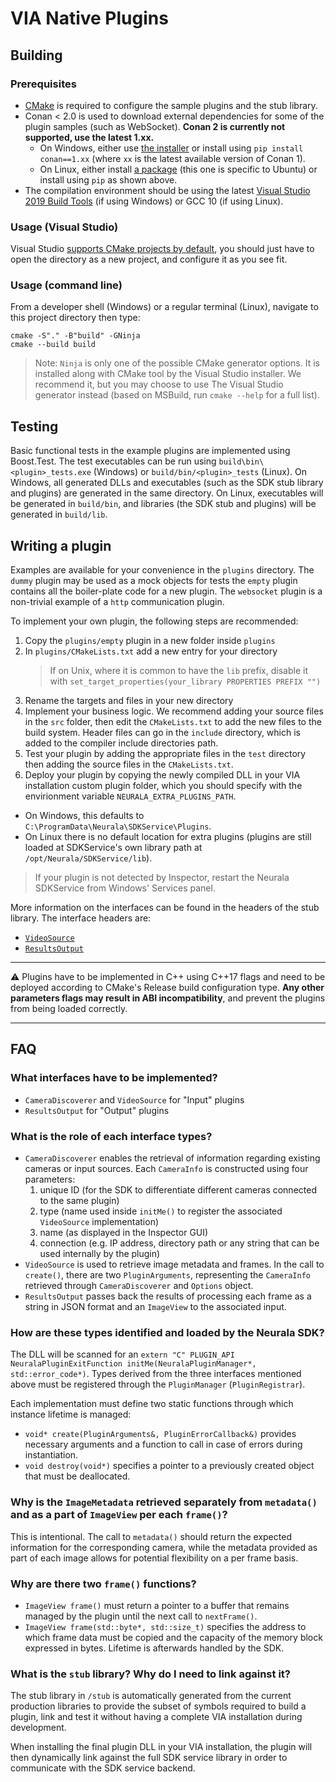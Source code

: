 # VIA Native Plugins

## Building

### Prerequisites
- [CMake](https://cmake.org/download/#latest) is required to configure the sample plugins and the stub library.
- Conan < 2.0 is used to download external dependencies for some of the plugin samples (such as WebSocket). **Conan 2 is currently not supported, use the latest 1.xx.**
  - On Windows, either use [the installer](https://github.com/conan-io/conan/releases/latest/download/conan-win-64.exe) or install using `pip install conan==1.xx` (where `xx` is the latest available version of Conan 1).
  - On Linux, either install [a package](https://github.com/conan-io/conan/releases/download/1.64.1/conan-ubuntu-64.deb) (this one is specific to Ubuntu) or install using `pip` as shown above.
- The compilation environment should be using the latest [Visual Studio 2019 Build Tools](https://visualstudio.microsoft.com/downloads/#build-tools-for-visual-studio-2019) (if using Windows) or GCC 10 (if using Linux).

### Usage (Visual Studio)
Visual Studio [supports CMake projects by default](https://docs.microsoft.com/en-us/cpp/build/cmake-projects-in-visual-studio?view=msvc-160), you should just have to open the directory as a new project, and configure it as you see fit.

### Usage (command line)
From a developer shell (Windows) or a regular terminal (Linux), navigate to this project directory then type:

```
cmake -S"." -B"build" -GNinja
cmake --build build
```

> Note: `Ninja` is only one of the possible CMake generator options. It is installed along with CMake tool by the Visual Studio installer. We recommend it, but you may choose to use
  The Visual Studio generator instead (based on MSBuild, run `cmake --help` for a full list).

## Testing
Basic functional tests in the example plugins are implemented using Boost.Test. The test executables can be run using `build\bin\<plugin>_tests.exe` (Windows) or `build/bin/<plugin>_tests` (Linux).
On Windows, all generated DLLs and executables (such as the SDK stub library and plugins) are generated in the same directory.
On Linux, executables will be generated in `build/bin`, and libraries (the SDK stub and plugins) will be generated in `build/lib`.

## Writing a plugin

Examples are available for your convenience in the `plugins` directory. The `dummy` plugin may be used as a mock objects for tests
the `empty` plugin contains all the boiler-plate code for a new plugin. The `websocket` plugin is a non-trivial example of a `http`
communication plugin.

To implement your own plugin, the following steps are recommended:

1. Copy the `plugins/empty` plugin in a new folder inside `plugins`
2. In `plugins/CMakeLists.txt` add a new entry for your directory
   > If on Unix, where it is common to have the `lib` prefix, disable it with `set_target_properties(your_library PROPERTIES PREFIX "")`
3. Rename the targets and files in your new directory
4. Implement your business logic. We recommend adding your source files in the `src` folder, then edit the `CMakeLists.txt`
   to add the new files to the build system. Header files can go in the `include` directory, which is added to the compiler
   include directories path.
5. Test your plugin by adding the appropriate files in the `test` directory then adding the source files in the `CMakeLists.txt`.
6. Deploy your plugin by copying the newly compiled DLL in your VIA installation custom plugin folder, which you should specify with the envirionment variable `NEURALA_EXTRA_PLUGINS_PATH`.
  - On Windows, this defaults to `C:\ProgramData\Neurala\SDKService\Plugins`.
  - On Linux there is no default location for extra plugins (plugins are still loaded at SDKService's own library path at `/opt/Neurala/SDKService/lib`).

> If your plugin is not detected by Inspector, restart the Neurala SDKService from Windows' Services panel.

More information on the interfaces can be found in the headers of the stub library. The interface headers are:
- [`VideoSource`](https://github.com/neurala/via-native-plugins/blob/main/stub/include/neurala/video/VideoSource.h)
- [`ResultsOutput`](https://github.com/neurala/via-native-plugins/blob/main/stub/include/neurala/utils/ResultsOutput.h)

---
:warning:
Plugins have to be implemented in C++ using C++17 flags and need to be deployed according to CMake's Release build configuration type.
**Any other parameters flags may result in ABI incompatibility**, and prevent the plugins from being loaded correctly.

---
## FAQ

### What interfaces have to be implemented?
- `CameraDiscoverer` and `VideoSource` for "Input" plugins
- `ResultsOutput` for "Output" plugins

### What is the role of each interface types?
- `CameraDiscoverer` enables the retrieval of information regarding existing cameras or input sources. Each `CameraInfo` is constructed using four parameters:
	1. unique ID (for the SDK to differentiate different cameras connected to the same plugin)
	2. type (name used inside `initMe()` to register the associated `VideoSource` implementation)
	3. name (as displayed in the Inspector GUI)
	4. connection (e.g. IP address, directory path or any string that can be used internally by the plugin)
- `VideoSource` is used to retrieve image metadata and frames. In the call to `create()`, there are two `PluginArguments`, representing the `CameraInfo` retrieved through `CameraDiscoverer` and `Options` object.
- `ResultsOutput` passes back the results of processing each frame as a string in JSON format and an `ImageView` to the associated input.

### How are these types identified and loaded by the Neurala SDK?
The DLL will be scanned for an `extern "C" PLUGIN_API NeuralaPluginExitFunction initMe(NeuralaPluginManager*, std::error_code*)`. Types derived from the three interfaces mentioned above must be registered through the `PluginManager` (`PluginRegistrar`).

Each implementation must define two static functions through which instance lifetime is managed:
- `void* create(PluginArguments&, PluginErrorCallback&)` provides necessary arguments and a function to call in case of errors during instantiation.
- `void destroy(void*)` specifies a pointer to a previously created object that must be deallocated.

### Why is the `ImageMetadata` retrieved separately from `metadata()` and as a part of `ImageView` per each `frame()`?
This is intentional. The call to `metadata()` should return the expected information for the corresponding camera, while the metadata provided as part of each image allows for potential flexibility on a per frame basis.

### Why are there two `frame()` functions?
- `ImageView frame()` must return a pointer to a buffer that remains managed by the plugin until the next call to `nextFrame()`.
- `ImageView frame(std::byte*, std::size_t)` specifies the address to which frame data must be copied and the capacity of the memory block expressed in bytes. Lifetime is afterwards handled by the SDK.

### What is the `stub` library? Why do I need to link against it?

The stub library in `/stub` is automatically generated from the current production libraries to provide the subset of symbols required to build a plugin, link and test it without having a complete VIA installation during development.

When installing the final plugin DLL in your VIA installation, the plugin will then dynamically link against the full SDK service library in order to communicate with the SDK service backend.
